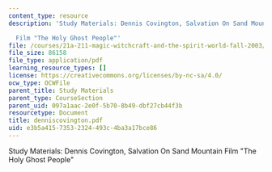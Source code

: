 ```yaml
---
content_type: resource
description: 'Study Materials: Dennis Covington, Salvation On Sand Mountain

  Film "The Holy Ghost People"'
file: /courses/21a-211-magic-witchcraft-and-the-spirit-world-fall-2003/e3b5a41573532324493c4ba3a17bce86_denniscovington.pdf
file_size: 86158
file_type: application/pdf
learning_resource_types: []
license: https://creativecommons.org/licenses/by-nc-sa/4.0/
ocw_type: OCWFile
parent_title: Study Materials
parent_type: CourseSection
parent_uid: 097a1aac-2e0f-5b70-8b49-dbf27cb44f3b
resourcetype: Document
title: denniscovington.pdf
uid: e3b5a415-7353-2324-493c-4ba3a17bce86
---
```

Study Materials: Dennis Covington, Salvation On Sand Mountain
Film "The Holy Ghost People"